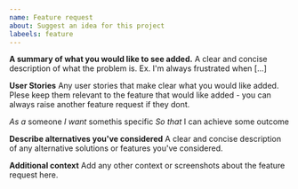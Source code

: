 ```yaml
---
name: Feature request
about: Suggest an idea for this project
labeels: feature
---
```


**A summary of what you would like to see added.**
A clear and concise description of what the problem is. Ex. I'm always frustrated when [...]

**User Stories**
Any user stories that make clear what you would like added. Plese keep them relevant to the feature that would like added - you can always raise another feature request if they dont.

_As a_ someone
_I want_ somethis specific
_So that_ I can achieve some outcome

**Describe alternatives you've considered**
A clear and concise description of any alternative solutions or features you've considered.

**Additional context**
Add any other context or screenshots about the feature request here.
